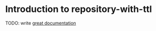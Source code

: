 # Introduction to repository-with-ttl

TODO: write [great documentation](http://jacobian.org/writing/what-to-write/)
